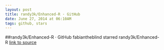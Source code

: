 ```yaml
---
layout: post
title: randy3k/Enhanced-R · GitHub
date: June 27, 2014 at 06:10AM
tags: github, stars
---
```

##randy3k/Enhanced-R · GitHub
fabiantheblind starred randy3k/Enhanced-R
[link to source](http://ift.tt/1iA5TAC) 
